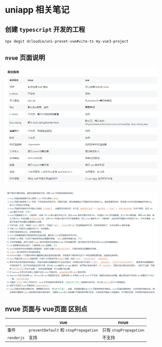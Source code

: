 # uniapp 相关笔记

## 创建 `typescript` 开发的工程

```bash
npx degit dcloudio/uni-preset-vue#vite-ts my-vue3-project
```

## `nvue` 页面说明
<!-- ![图片](/nvue.png) -->
### <img src="./public/nvue.png" data-fancybox="gallery"/>

<!-- ![图片](/nvue2.png) -->
### <img src="./public/nvue2.png" data-fancybox="gallery"/>

## nvue 页面与 vue页面 区别点

||vue|nvue|
|---|---|---|
|事件|`preventDefault` 和 `stopPropagation`|只有 `stopPropagation`|
|`renderjs`|支持|不支持|

